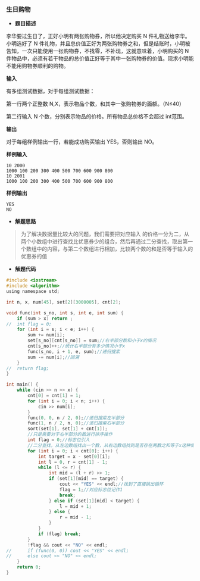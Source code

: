 ### 生日购物

- **题目描述**

 李华要过生日了，正好小明有两张购物券，所以他决定购买 N 件礼物送给李华。小明选好了 N 件礼物，并且总价值正好为两张购物券之和，但是结账时，小明被告知，一次只能使用一张购物券，不找零，不补现，这就意味着，小明购买的 N 件物品中，必须有若干物品的总价值正好等于其中一张购物券的价值。现求小明能不能用购物券顺利的购物。

**输入**

 有多组测试数据，对于每组测试数据：

 第一行两个正整数 N,X，表示物品个数，和其中一张购物券的面额。（N≤40）

 第二行输入 N 个数，分别表示物品的价格。所有物品总价格不会超过 int范围。

**输出**

 对于每组样例输出一行，若能成功购买输出 YES，否则输出 NO。

**样例输入**

```
10 2000
1000 100 200 300 400 500 700 600 900 800
10 2001
1000 100 200 300 400 500 700 600 900 800
```

**样例输出**

```
YES
NO
```



- **解题思路**

> 为了解决数据量比较大的问题，我们需要把对应输入 的价格一分为二，从两个小数组中进行查找比优惠券少的组合，然后再通过二分查找，取出第一个数组中的内容，与第二个数组进行相加，比较两个数的和是否等于输入的优惠券的值

- **解题代码**

``` c
#include <iostream>
#include <algorithm>
using namespace std;

int n, x, num[45], set[2][3000005], cnt[2];

void func(int s_no, int s, int e, int sum) {
	if (sum > x) return ;
//	int flag = 0;
	for (int i = s; i < e; i++) {
		sum += num[i];
		set[s_no][cnt[s_no]] = sum;//右半部分数和小于x的情况 
		cnt[s_no]++;//统计右半部分有多少情况小于x 
		func(s_no, i + 1, e, sum);//递归搜索 
		sum -= num[i];//回溯 
	}
//	return flag;
} 

int main() {
	while (cin >> n >> x) {
		cnt[0] = cnt[1] = 1;
		for (int i = 0; i < n; i++) {
			cin >> num[i];
		}
		func(0, 0, n / 2, 0);//递归搜索左半部分 
		func(1, n / 2, n, 0);//递归搜索右半部分 
		sort(set[1], set[1] + cnt[1]);
		//只是需要对于右半部分的数进行排序操作 
		int flag = 0;//标志位引入
		//二分查找，从左边数组找出一个数，从右边数组找到是否存在两数之和等于x这种情况 
		for (int i = 0; i < cnt[0]; i++) {
			int target = x - set[0][i];
			int l = 0, r = cnt[1] - 1;
			while (l <= r) {
				int mid = (l + r) >> 1;
				if (set[1][mid] == target) {
					cout << "YES" << endl;//找到了直接跳出循环 
					flag = 1;//对应标志位记作1 
					break;
				} else if (set[1][mid] < target) {
					l = mid + 1;
				} else {
					r = mid - 1;
				}
			}
			if (flag) break;
		}
		!flag && cout << "NO" << endl;
//		if (func(0, 0)) cout << "YES" << endl;
//		else cout << "NO" << endl;
	}	
	return 0;
}
```

